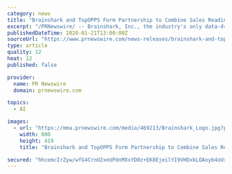 ```yaml
---
category: news
title: "Brainshark and TopOPPS Form Partnership to Combine Sales Readiness with AI-Driven Sales Pipeline and Forecast Management"
excerpt: "/PRNewswire/ -- Brainshark, Inc., the industry's only data-driven sales readiness platform, and TopOPPS, a leading provider of artificial"
publishedDateTime: 2020-01-21T13:00:00Z
sourceUrl: "https://www.prnewswire.com/news-releases/brainshark-and-topopps-form-partnership-to-combine-sales-readiness-with-ai-driven-sales-pipeline-and-forecast-management-300989749.html"
type: article
quality: 12
heat: 12
published: false

provider:
  name: PR Newswire
  domain: prnewswire.com

topics:
  - AI

images:
  - url: "https://mma.prnewswire.com/media/469213/Brainshark_Logo.jpg?p=facebook"
    width: 800
    height: 419
    title: "Brainshark and TopOPPS Form Partnership to Combine Sales Readiness with AI-Driven Sales Pipeline and Forecast Management"

secured: "hhcemcIrZyw/wfG4CrnU2xeUPdnMXxYD0z+EK8EjeilYI9VHDxkLOAoyb4oUx4/VQsmpxqJv88NIn3Mdz/lbLz/oLNypJMh6Wt1kZ5d3gE7syfCH0bbQYaUzU37OVOTAWYhW0ENSuAAbHbYPDxua6pC7IkgoTlbsgEii710T95reIH6WG/hossLSZFwddoQTgJ9D7LwGLzWpyV+dwLVikc+6DWXaQA9otv0UFnDm153Y94y9txkI5sT/RAQQkOZ+PqLNkRrzZWqDo7BIQeAfueXx7sNs6aQOb+DMxDUNXm0=;pR49QgHWXAjNWPbHLjffRw=="
---
```


